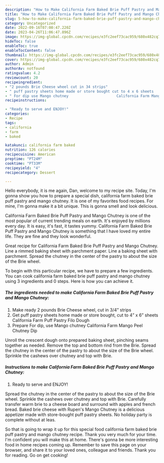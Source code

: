```yaml
---
description: "How to Make California Farm Baked Brie Puff Pastry and Mango Chutney the Very Delicious"
title: "How to Make California Farm Baked Brie Puff Pastry and Mango Chutney the Very Delicious"
slug: 5-how-to-make-california-farm-baked-brie-puff-pastry-and-mango-chutney-the-very-delicious
category: Uncategorized
date: 2022-09-16T07:00:47.220Z
date: 2023-04-26T11:06:47.896Z
image: https://img-global.cpcdn.com/recipes/e3fc2eef73cac959/680x482cq70/california-farm-baked-brie-puff-pastry-and-mango-chutney-recipe-main-photo.jpg
hideToc: false
enableToc: true
enableTocContent: false
thumbnail: https://img-global.cpcdn.com/recipes/e3fc2eef73cac959/680x482cq70/california-farm-baked-brie-puff-pastry-and-mango-chutney-recipe-main-photo.jpg
cover: https://img-global.cpcdn.com/recipes/e3fc2eef73cac959/680x482cq70/california-farm-baked-brie-puff-pastry-and-mango-chutney-recipe-main-photo.jpg
author: Admin
authorAv: notfound
ratingvalue: 4.2
reviewcount: 20
recipeingredient:
- "2 pounds Brie Cheese wheel cut in 34 strips"
- " puff pastry sheets home made or store bought cut to 4 x 6 sheets                      California Farm Puff Pastry Filo Dough"
- " For dip use Mango chutney                      California Farm Mango Peel Chutney Dip"
recipeinstructions:

- "Ready to serve and ENJOY!"
categories:
- Recipe
tags:
- california
- farm
- baked

katakunci: california farm baked 
nutrition: 126 calories
recipecuisine: American
preptime: "PT24M"
cooktime: "PT33M"
recipeyield: "4"
recipecategory: Dessert

---
```



Hello everybody, it is me again, Dan, welcome to my recipe site. Today, I'm gonna show you how to prepare a special dish, california farm baked brie puff pastry and mango chutney. It is one of my favorites food recipes. For mine, I'm gonna make it a bit unique. This is gonna smell and look delicious.

California Farm Baked Brie Puff Pastry and Mango Chutney is one of the most popular of current trending meals on earth. It's enjoyed by millions every day. It is easy, it's fast, it tastes yummy. California Farm Baked Brie Puff Pastry and Mango Chutney is something that I have loved my entire life. They are fine and they look wonderful.

Great recipe for California Farm Baked Brie Puff Pastry and Mango Chutney. Line a rimmed baking sheet with parchment paper. Line a baking sheet with parchment. Spread the chutney in the center of the pastry to about the size of the Brie wheel.


To begin with this particular recipe, we have to prepare a few ingredients. You can cook california farm baked brie puff pastry and mango chutney using 3 ingredients and 0 steps. Here is how you can achieve it.

<!--inarticleads1-->

##### The ingredients needed to make California Farm Baked Brie Puff Pastry and Mango Chutney:

1. Make ready 2 pounds Brie Cheese wheel, cut in 3/4” strips
1. Get  puff pastry sheets home made or store bought, cut to 4” x 6” sheets                      California Farm Puff Pastry Filo Dough
1. Prepare  For dip, use Mango chutney                      California Farm Mango Peel Chutney Dip


Unroll the crescent dough onto prepared baking sheet, pinching seams together as needed. Remove the top and bottom rind from the Brie. Spread the chutney in the center of the pastry to about the size of the Brie wheel. Sprinkle the cashews over chutney and top with Brie. 

<!--inarticleads2-->

##### Instructions to make California Farm Baked Brie Puff Pastry and Mango Chutney:


1. Ready to serve and ENJOY!

Spread the chutney in the center of the pastry to about the size of the Brie wheel. Sprinkle the cashews over chutney and top with Brie. Carefully transfer warm brie to a cheese board and surround with apples and french bread. Baked brie cheese with Rupen&#39;s Mango Chutney is a delicious appetizer made with store-bought puff pastry sheets. No holiday party is complete without at leas. 

So that is going to wrap it up for this special food california farm baked brie puff pastry and mango chutney recipe. Thank you very much for your time. I'm confident you will make this at home. There's gonna be more interesting food in home recipes coming up. Remember to save this page on your browser, and share it to your loved ones, colleague and friends. Thank you for reading. Go on get cooking!
